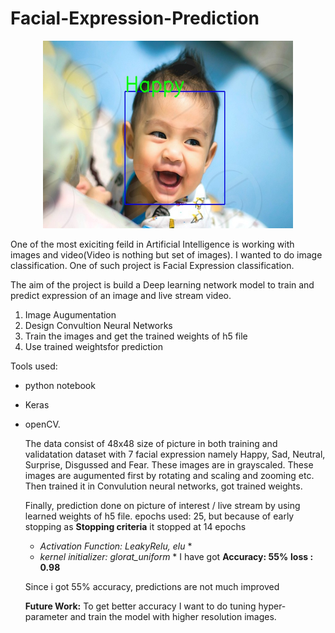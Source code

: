 # Facial-Expression-Prediction
<p align="center">
<img src = "output/image2.jpg" width = 400 height=300>
</p>


      
   
   One of the most exiciting feild in Artificial Intelligence is working with images and video(Video is nothing but set of images). I wanted to do image classification. One of such project is Facial Expression classification.
   
The aim of the project is build a Deep learning network model to train and predict expression of an image and live stream video.

1. Image Augumentation
2. Design Convultion Neural Networks
3. Train the images and get the trained weights of h5 file
4. Use trained weightsfor prediction

Tools used:
* python notebook
* Keras 
* openCV.
  
  The data consist of 48x48 size of picture in both training and validatation dataset with 7 facial expression namely Happy, Sad, Neutral, Surprise, Disgussed and Fear. These images are in grayscaled. These images are augumented first by rotating and scaling and zooming etc. Then trained it in Convulution neural networks, got trained weights. 
    
    Finally, prediction done on picture of interest / live stream by using learned weights of h5 file. 
  epochs used: 25, but because of early stopping as **Stopping criteria** it stopped at 14 epochs
  
  * *Activation Function: LeakyRelu, elu* *
  * *kernel initializer: glorat_uniform* *
  I have got
  **Accuracy: 55%**
  **loss    : 0.98**
  
  Since i got 55% accuracy, predictions are not much improved
  
  **Future Work:** 
  To get better accuracy I want to do tuning hyper-parameter and train the model with higher resolution images.

  
  
       
       
        
       
           

      
